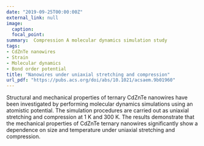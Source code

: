 ```yaml
---
date: "2019-09-25T00:00:00Z"
external_link: null
image:
  caption: 
  focal_point: 
summary:  Compression A molecular dynamics simulation study
tags:
- CdZnTe nanowires
- Strain
- Molecular dynamics
- Bond order potential
title: "Nanowires under uniaxial stretching and compression"
url_pdf: "https://pubs.acs.org/doi/abs/10.1021/acsaem.9b01960"
---
```

Structural and mechanical properties of ternary CdZnTe nanowires have been investigated by performing molecular dynamics simulations using an atomistic potential. The simulation procedures are carried out as uniaxial stretching and compression at 1 K and 300 K. The results demonstrate that the mechanical properties of CdZnTe ternary nanowires significantly show a dependence on size and temperature under uniaxial stretching and compression.
